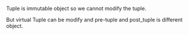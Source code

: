 Tuple is immutable object so we cannot modify the tuple.

But virtual Tuple can be modify and pre-tuple and post_tuple is different object.